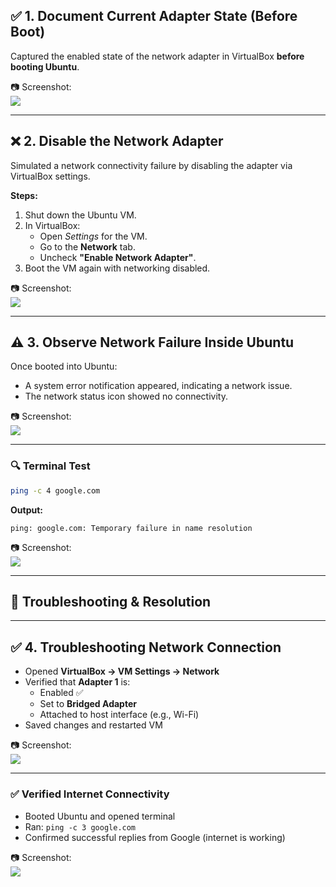 ## ✅ 1. Document Current Adapter State (Before Boot)

Captured the enabled state of the network adapter in VirtualBox **before booting Ubuntu**.

📷 Screenshot:  
![](../images/NA-enabled.png)

---

## ❌ 2. Disable the Network Adapter

Simulated a network connectivity failure by disabling the adapter via VirtualBox settings.

**Steps:**

1. Shut down the Ubuntu VM.
2. In VirtualBox:
   - Open *Settings* for the VM.
   - Go to the **Network** tab.
   - Uncheck **"Enable Network Adapter"**.
3. Boot the VM again with networking disabled.

📷 Screenshot:  
![](../images/NA-disabled.png)

---

## ⚠️ 3. Observe Network Failure Inside Ubuntu

Once booted into Ubuntu:

- A system error notification appeared, indicating a network issue.
- The network status icon showed no connectivity.

📷 Screenshot:  
![](../images/Ubuntu-error.png)

---

### 🔍 Terminal Test

```bash
ping -c 4 google.com
```

**Output:**

```text
ping: google.com: Temporary failure in name resolution
```

📷 Screenshot:  
![](../images/NetworkPing-error.png)

---

## 🔧 Troubleshooting & Resolution

---

## ✅ 4. Troubleshooting Network Connection

- Opened **VirtualBox → VM Settings → Network**
- Verified that **Adapter 1** is:
  - Enabled ✅
  - Set to **Bridged Adapter**
  - Attached to host interface (e.g., Wi-Fi)
- Saved changes and restarted VM

📷 Screenshot:  
![](../images/step-07-network-settings-after.png)

---

### ✅ Verified Internet Connectivity

- Booted Ubuntu and opened terminal
- Ran: `ping -c 3 google.com`
- Confirmed successful replies from Google (internet is working)

📷 Screenshot:  
![](../images/step-07-terminal-ping.png)
